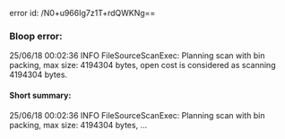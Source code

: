 error id: /N0+u966Ig7z1T+rdQWKNg==
### Bloop error:

25/06/18 00:02:36 INFO FileSourceScanExec: Planning scan with bin packing, max size: 4194304 bytes, open cost is considered as scanning 4194304 bytes.
#### Short summary: 

25/06/18 00:02:36 INFO FileSourceScanExec: Planning scan with bin packing, max size: 4194304 bytes, ...